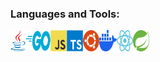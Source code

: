 ### Languages and Tools:

<img src="https://raw.githubusercontent.com/dunglv202/dunglv202/main/assets/java.svg" align="left" width="24px" height="34px"/>
<img src="https://raw.githubusercontent.com/dunglv202/dunglv202/main/assets/golang.svg" align="left" width="40px" height="34px"/>
<img src="https://raw.githubusercontent.com/dunglv202/dunglv202/main/assets/javascript.svg" align="left" width="26px" height="34px"/>
<img src="https://raw.githubusercontent.com/dunglv202/dunglv202/main/assets/typescript.svg" align="left" width="26px" height="34px"/>
<img src="https://raw.githubusercontent.com/dunglv202/dunglv202/main/assets/ubuntu.svg" align="left" width="26px" height="34px"/>
<img src="https://raw.githubusercontent.com/dunglv202/dunglv202/main/assets/docker.svg" align="left" width="28px" height="34px"/>
<img src="https://raw.githubusercontent.com/dunglv202/dunglv202/main/assets/reactjs.svg" align="left" width="26px" height="34px"/>
<img src="https://raw.githubusercontent.com/dunglv202/dunglv202/main/assets/spring.svg" align="left" width="26px" height="34px"/>

<!-- ![Top Langs](https://github-readme-stats.vercel.app/api/top-langs/?username=dunglv202&hide=css,scss,html,procfile&theme=tokyonight&layout=compact) -->

<!--
**dunglv202/dunglv202** is a ✨ _special_ ✨ repository because its `README.md` (this file) appears on your GitHub profile.

- 🔭 I’m currently working on ...
- 🌱 I’m currently learning ...
- 👯 I’m looking to collaborate on ...
- 🤔 I’m looking for help with ...
- 💬 Ask me about ...
- 📫 How to reach me: ...
- 😄 Pronouns: ...
- ⚡ Fun fact: ...
-->

